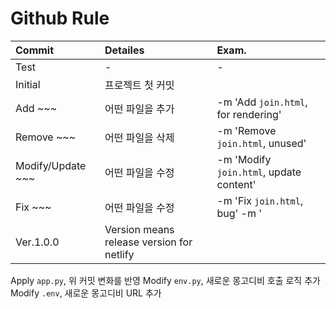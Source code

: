 # Github Rule

| Commit | Detailes | Exam. |
| :----- | :-------- | :--- |
| Test | - | - |
| Initial | 프로젝트 첫 커밋 | |
| Add ~~~ | 어떤 파일을 추가 | -m 'Add `join.html`, for rendering' |
| Remove ~~~ | 어떤 파일을 삭제 | -m 'Remove `join.html`, unused' | -m 'join.html과 login.html 을 단일 파일로 병합' |
| Modify/Update ~~~ | 어떤 파일을 수정 | -m 'Modify `join.html`, update content' |
| Fix ~~~ | 어떤 파일을 수정 | -m 'Fix `join.html`, bug' -m ' |
| Ver.1.0.0 | Version means release version for netlify |

Apply `app.py`, 위 커밋 변화를 반영
Modify `env.py`, 새로운 몽고디비 호출 로직 추가
Modify `.env`, 새로운 몽고디비 URL 추가